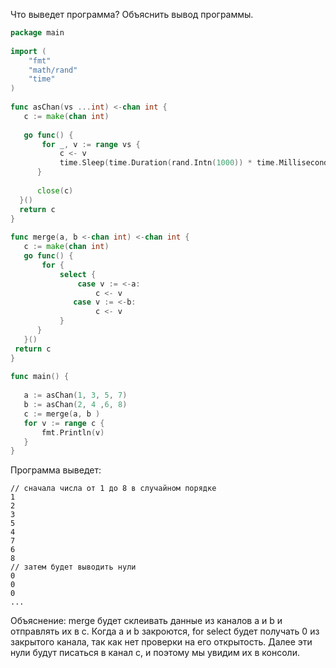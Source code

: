 Что выведет программа? Объяснить вывод программы.

```go
package main
 
import (
    "fmt"
    "math/rand"
    "time"
)
 
func asChan(vs ...int) <-chan int {
   c := make(chan int)
 
   go func() {
       for _, v := range vs {
           c <- v
           time.Sleep(time.Duration(rand.Intn(1000)) * time.Millisecond)
      }
 
      close(c)
  }()
  return c
}
 
func merge(a, b <-chan int) <-chan int {
   c := make(chan int)
   go func() {
       for {
           select {
               case v := <-a:
                   c <- v
              case v := <-b:
                   c <- v
           }
      }
   }()
 return c
}
 
func main() {
 
   a := asChan(1, 3, 5, 7)
   b := asChan(2, 4 ,6, 8)
   c := merge(a, b )
   for v := range c {
       fmt.Println(v)
   }
}

```
Программа выведет:
```
// сначала числа от 1 до 8 в случайном порядке
1
2
3
5
4
7
6
8
// затем будет выводить нули
0
0
0
...
```
Объяснение: merge будет склеивать данные из каналов a и b и отправлять их в c. Когда a и b закроются, 
for select будет получать 0 из закрытого канала, так как нет проверки на его открытость. Далее эти нули будут 
писаться в канал c, и поэтому мы увидим их в консоли.